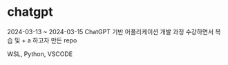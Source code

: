 # chatgpt

2024-03-13 ~ 2024-03-15 ChatGPT 기반 어플리케이션 개발 과정 수강하면서 
복습 및 + a 하고자 만든 repo

WSL, Python, VSCODE

